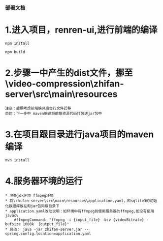 ### 部署文档
# 1.进入项目，renren-ui,进行前端的编译
    npm install
    
    npm build
# 2.步骤一中产生的dist文件，挪至\video-compression\zhifan-server\src\main\resources
    注意：后期考虑前端编译后自行文件迁移
    目的：下一步中 maven编译将前端资源代码打包进jar包中

# 3.在项目跟目录进行java项目的maven编译
    mvn install

# 4.服务器环境的运行
    * 准备jdk环境 ffmpeg环境
    * 将\zhifan-server\src\main\resources\application.yaml，和sqlite3的初始化数据库放在和jar包同级目录下
    * application.yaml改动说明：如环境中有ffmpeg则使用服务器的ffmpeg,如没有使用javacv
        #ffmpegCommand: "ffmpeg -i {input_file} -b:v {videoBitrate} -bufsize 1000k  {output_file}"
    * 启动： java -jar zhifan-server.jar --spring.config.location=application.yaml